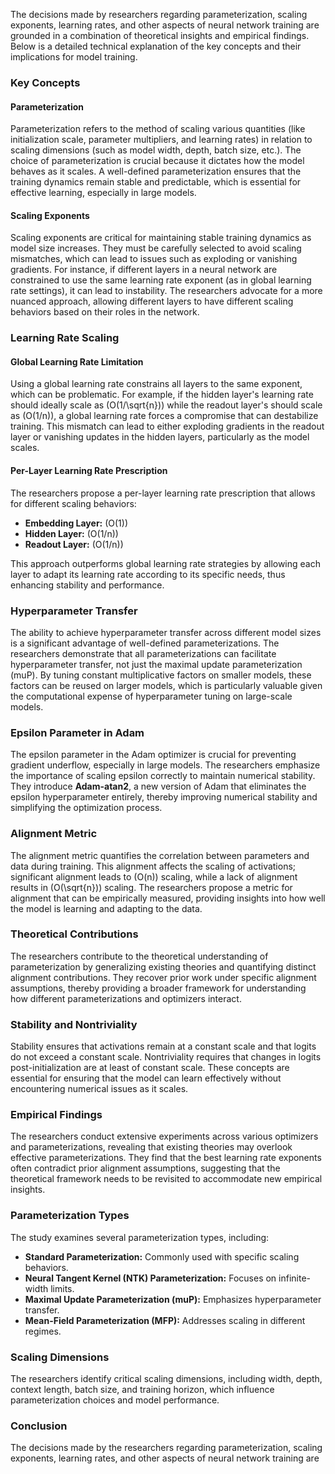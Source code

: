 The decisions made by researchers regarding parameterization, scaling exponents, learning rates, and other aspects of neural network training are grounded in a combination of theoretical insights and empirical findings. Below is a detailed technical explanation of the key concepts and their implications for model training.

### Key Concepts

#### Parameterization
Parameterization refers to the method of scaling various quantities (like initialization scale, parameter multipliers, and learning rates) in relation to scaling dimensions (such as model width, depth, batch size, etc.). The choice of parameterization is crucial because it dictates how the model behaves as it scales. A well-defined parameterization ensures that the training dynamics remain stable and predictable, which is essential for effective learning, especially in large models.

#### Scaling Exponents
Scaling exponents are critical for maintaining stable training dynamics as model size increases. They must be carefully selected to avoid scaling mismatches, which can lead to issues such as exploding or vanishing gradients. For instance, if different layers in a neural network are constrained to use the same learning rate exponent (as in global learning rate settings), it can lead to instability. The researchers advocate for a more nuanced approach, allowing different layers to have different scaling behaviors based on their roles in the network.

### Learning Rate Scaling

#### Global Learning Rate Limitation
Using a global learning rate constrains all layers to the same exponent, which can be problematic. For example, if the hidden layer's learning rate should ideally scale as \(O(1/\sqrt{n})\) while the readout layer's should scale as \(O(1/n)\), a global learning rate forces a compromise that can destabilize training. This mismatch can lead to either exploding gradients in the readout layer or vanishing updates in the hidden layers, particularly as the model scales.

#### Per-Layer Learning Rate Prescription
The researchers propose a per-layer learning rate prescription that allows for different scaling behaviors:
- **Embedding Layer:** \(O(1)\)
- **Hidden Layer:** \(O(1/n)\)
- **Readout Layer:** \(O(1/n)\)

This approach outperforms global learning rate strategies by allowing each layer to adapt its learning rate according to its specific needs, thus enhancing stability and performance.

### Hyperparameter Transfer
The ability to achieve hyperparameter transfer across different model sizes is a significant advantage of well-defined parameterizations. The researchers demonstrate that all parameterizations can facilitate hyperparameter transfer, not just the maximal update parameterization (muP). By tuning constant multiplicative factors on smaller models, these factors can be reused on larger models, which is particularly valuable given the computational expense of hyperparameter tuning on large-scale models.

### Epsilon Parameter in Adam
The epsilon parameter in the Adam optimizer is crucial for preventing gradient underflow, especially in large models. The researchers emphasize the importance of scaling epsilon correctly to maintain numerical stability. They introduce **Adam-atan2**, a new version of Adam that eliminates the epsilon hyperparameter entirely, thereby improving numerical stability and simplifying the optimization process.

### Alignment Metric
The alignment metric quantifies the correlation between parameters and data during training. This alignment affects the scaling of activations; significant alignment leads to \(O(n)\) scaling, while a lack of alignment results in \(O(\sqrt{n})\) scaling. The researchers propose a metric for alignment that can be empirically measured, providing insights into how well the model is learning and adapting to the data.

### Theoretical Contributions
The researchers contribute to the theoretical understanding of parameterization by generalizing existing theories and quantifying distinct alignment contributions. They recover prior work under specific alignment assumptions, thereby providing a broader framework for understanding how different parameterizations and optimizers interact.

### Stability and Nontriviality
Stability ensures that activations remain at a constant scale and that logits do not exceed a constant scale. Nontriviality requires that changes in logits post-initialization are at least of constant scale. These concepts are essential for ensuring that the model can learn effectively without encountering numerical issues as it scales.

### Empirical Findings
The researchers conduct extensive experiments across various optimizers and parameterizations, revealing that existing theories may overlook effective parameterizations. They find that the best learning rate exponents often contradict prior alignment assumptions, suggesting that the theoretical framework needs to be revisited to accommodate new empirical insights.

### Parameterization Types
The study examines several parameterization types, including:
- **Standard Parameterization:** Commonly used with specific scaling behaviors.
- **Neural Tangent Kernel (NTK) Parameterization:** Focuses on infinite-width limits.
- **Maximal Update Parameterization (muP):** Emphasizes hyperparameter transfer.
- **Mean-Field Parameterization (MFP):** Addresses scaling in different regimes.

### Scaling Dimensions
The researchers identify critical scaling dimensions, including width, depth, context length, batch size, and training horizon, which influence parameterization choices and model performance.

### Conclusion
The decisions made by the researchers regarding parameterization, scaling exponents, learning rates, and other aspects of neural network training are